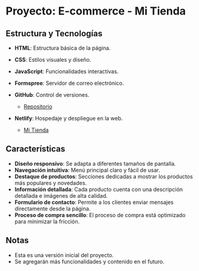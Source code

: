 # Proyecto: E-commerce - Mi Tienda

## Estructura y Tecnologías

- **HTML**: Estructura básica de la página.

- **CSS**: Estilos visuales y diseño.

- **JavaScript**: Funcionalidades interactivas.

- **Formspree**: Servidor de correo electrónico.

- **GitHub**: Control de versiones.

    - [Repositorio](https://github.com/ferwargit/e-commerce2)

- **Netlify**: Hospedaje y despliegue en la web.

    - [Mi Tienda](https://e-commerce2-appweb.netlify.app/)

## Características

- **Diseño responsivo**: Se adapta a diferentes tamaños de pantalla.
- **Navegación intuitiva**: Menú principal claro y fácil de usar.
- **Destaque de productos**: Secciones dedicadas a mostrar los productos más populares y novedades.
- **Información detallada**: Cada producto cuenta con una descripción detallada e imágenes de alta calidad.
- **Formulario de contacto**: Permite a los clientes enviar mensajes directamente desde la página.
- **Proceso de compra sencillo**: El proceso de compra está optimizado para minimizar la fricción.

## Notas

- Esta es una versión inicial del proyecto. 
- Se agregarán más funcionalidades y contenido en el futuro.

